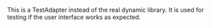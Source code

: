 
This is a TestAdapter instead of the real dynamic library. It is used for testing if the user interface works as expected.
